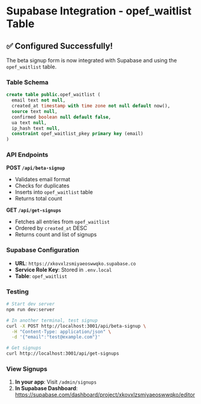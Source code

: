 # Supabase Integration - opef_waitlist Table

## ✅ Configured Successfully!

The beta signup form is now integrated with Supabase and using the `opef_waitlist` table.

### Table Schema
```sql
create table public.opef_waitlist (
  email text not null,
  created_at timestamp with time zone not null default now(),
  source text null,
  confirmed boolean null default false,
  ua text null,
  ip_hash text null,
  constraint opef_waitlist_pkey primary key (email)
)
```

### API Endpoints

**POST `/api/beta-signup`**
- Validates email format
- Checks for duplicates
- Inserts into `opef_waitlist` table
- Returns total count

**GET `/api/get-signups`**
- Fetches all entries from `opef_waitlist`
- Ordered by `created_at` DESC
- Returns count and list of signups

### Supabase Configuration

- **URL**: `https://xkovxlzsmiyaeoswwqko.supabase.co`
- **Service Role Key**: Stored in `.env.local`
- **Table**: `opef_waitlist`

### Testing

```bash
# Start dev server
npm run dev:server

# In another terminal, test signup
curl -X POST http://localhost:3001/api/beta-signup \
  -H "Content-Type: application/json" \
  -d '{"email":"test@example.com"}'

# Get signups
curl http://localhost:3001/api/get-signups
```

### View Signups

1. **In your app**: Visit `/admin/signups`
2. **In Supabase Dashboard**: https://supabase.com/dashboard/project/xkovxlzsmiyaeoswwqko/editor

